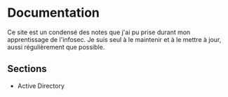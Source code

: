 # Documentation

Ce site est un condensé des notes que j'ai pu prise durant mon apprentissage de l'infosec. Je suis seul à le maintenir et à le mettre à jour, aussi régulièrement que possible.

## Sections

- Active Directory